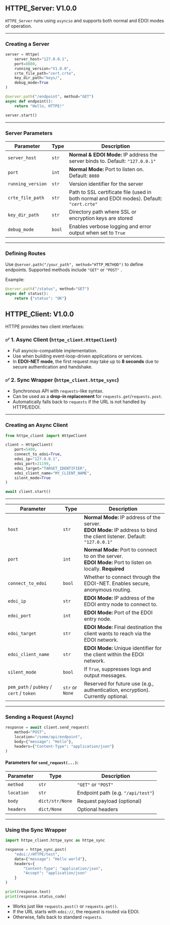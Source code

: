 
## **HTTPE\_Server: V1.0.0**

`HTTPE_Server` runs using `asyncio` and supports both normal and EDOI modes of operation.

---

### **Creating a Server**

```python
server = Httpe(
    server_host="127.0.0.1",
    port=8080,
    running_version="V1.0.0",
    crte_file_path="cert.crte",
    key_dir_path="keys/",
    debug_mode=True
)

@server.path("/endpoint", method="GET")
async def endpoint():
    return "Hello, HTTPE!"

server.start()
```

---

### **Server Parameters**

| Parameter         | Type   | Description                                                                               |
| ----------------- | ------ | ----------------------------------------------------------------------------------------- |
| `server_host`     | `str`  | **Normal & EDOI Mode:** IP address the server binds to. Default: `"127.0.0.1"`            |
| `port`            | `int`  | **Normal Mode:** Port to listen on. Default: `8080`                                       |
| `running_version` | `str`  | Version identifier for the server                                                         |
| `crte_file_path`  | `str`  | Path to SSL certificate file (used in both normal and EDOI modes). Default: `"cert.crte"` |
| `key_dir_path`    | `str`  | Directory path where SSL or encryption keys are stored                                    |
| `debug_mode`      | `bool` | Enables verbose logging and error output when set to `True`                               |

---

### **Defining Routes**

Use `@server.path("/your_path", method="HTTP_METHOD")` to define endpoints.
Supported methods include `"GET"` or `"POST"` .

Example:

```python
@server.path("/status", method="GET")
async def status():
    return {"status": "OK"}
```

## **HTTPE\_Client: V1.0.0**

HTTPE provides two client interfaces:

### ✅ **1. Async Client** (`httpe_client.HttpeClient`)

* Full asyncio-compatible implementation.
* Use when building event-loop-driven applications or services.
* In **EDOI-NET mode**, the first request may take up to **8 seconds** due to secure authentication and handshake.

### ✅ **2. Sync Wrapper** (`httpe_client.httpe_sync`)

* Synchronous API with `requests`-like syntax.
* Can be used as a **drop-in replacement** for `requests.get`/`requests.post`.
* Automatically falls back to `requests` if the URL is not handled by HTTPE/EDOI.

---

### **Creating an Async Client**

```python
from httpe_client import HttpeClient

client = HttpeClient(
    port=5400,
    connect_to_edoi=True,
    edoi_ip="127.0.0.1",
    edoi_port=21199,
    edoi_target="TARGET_IDENTIFIER",
    edoi_client_name="MY_CLIENT_NAME",
    silent_mode=True
)

await client.start()
```
---

| Parameter                                | Type            | Description                                                                                                                   |
| ---------------------------------------- | --------------- | ----------------------------------------------------------------------------------------------------------------------------- |
| `host`                                   | `str`           | **Normal Mode:** IP address of the server. <br> **EDOI Mode:** IP address to bind the client listener. Default: `"127.0.0.1"` |
| `port`                                   | `int`           | **Normal Mode:** Port to connect to on the server. <br> **EDOI Mode:** Port to listen on locally. **Required**                |
| `connect_to_edoi`                        | `bool`          | Whether to connect through the EDOI-NET. Enables secure, anonymous routing.                                                   |
| `edoi_ip`                                | `str`           | **EDOI Mode:** IP address of the EDOI entry node to connect to.                                                               |
| `edoi_port`                              | `int`           | **EDOI Mode:** Port of the EDOI entry node.                                                                                   |
| `edoi_target`                            | `str`           | **EDOI Mode:** Final destination the client wants to reach via the EDOI network.                                              |
| `edoi_client_name`                       | `str`           | **EDOI Mode:** Unique identifier for the client within the EDOI network.                                                      |
| `silent_mode`                            | `bool`          | If `True`, suppresses logs and output messages.                                                                               |
| `pem_path` / `pubkey` / `cert` / `token` | `str` or `None` | Reserved for future use (e.g., authentication, encryption). Currently optional.                                               |

---

### **Sending a Request (Async)**

```python
response = await client.send_request(
    method="POST",
    location="/some/api/endpoint",
    body={"message": "Hello"},
    headers={"Content-Type": "application/json"}
)
```

#### Parameters for `send_request(...)`:

| Parameter  | Type            | Description                        |
| ---------- | --------------- | ---------------------------------- |
| `method`   | `str`           | `"GET"` or `"POST"`                |
| `location` | `str`           | Endpoint path (e.g. `"/api/test"`) |
| `body`     | `dict/str/None` | Request payload (optional)         |
| `headers`  | `dict/None`     | Optional headers                   |

---

### **Using the Sync Wrapper**

```python
import httpe_client.httpe_sync as httpe_sync

response = httpe_sync.post(
    "edoi://HTTPE/test",
    data={"message": "Hello world"},
    headers={
        "Content-Type": "application/json",
        "Accept": "application/json"
    }
)

print(response.text)
print(response.status_code)
```

* Works just like `requests.post()` or `requests.get()`.
* If the URL starts with `edoi://`, the request is routed via EDOI.
* Otherwise, falls back to standard `requests`.

